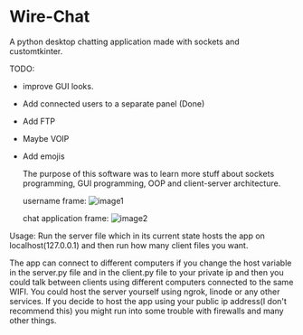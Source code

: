 # Wire-Chat
A python desktop chatting application made with sockets and customtkinter.

TODO:
- improve GUI looks.
- Add connected users to a separate panel (Done)
- Add FTP
- Maybe VOIP
- Add emojis

  The purpose of this software was to learn more stuff about sockets programming, GUI programming, OOP and client-server architecture.

  
  username frame:
![image1](https://github.com/Spider-999/Wire-Chat/assets/67486366/895b1028-4190-4421-96e6-c2763f3f62c9)

  chat application frame:
![image2](https://github.com/Spider-999/Wire-Chat/assets/67486366/5ab6d56a-93d8-4a6d-a31f-984f5329954b)


Usage:
Run the server file which in its current state hosts the app on localhost(127.0.0.1) and then run how many client files you want.

The app can connect to different computers if you change the host variable in the server.py file and in the client.py file
to your private ip and then you could talk between clients using different computers connected to the same WIFI.
You could host the server yourself using ngrok, linode or any other services. If you decide to host the app using your public
ip address(I don't recommend this) you might run into some trouble with firewalls and many other things.
